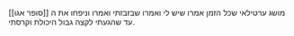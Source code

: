 מושג ערטילאי שכל הזמן אמרו שיש לי ואמרו שבזבזתי ואמרו וניפחו את ה [[סופר אגו]] עד שהגעתי לקצה גבול היכולת וקרסתי.
